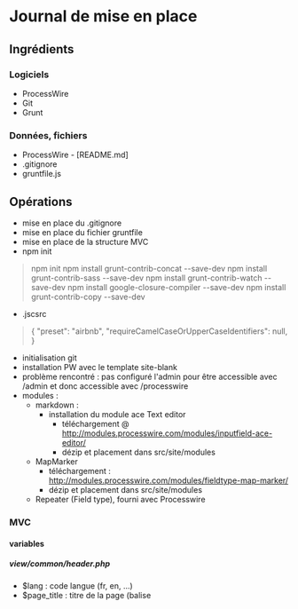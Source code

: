 # Journal de mise en place

## Ingrédients

### Logiciels

* ProcessWire
* Git
* Grunt

### Données, fichiers

* ProcessWire - [README.md]
* .gitignore
* gruntfile.js

## Opérations

* mise en place du .gitignore
* mise en place du fichier gruntfile
* mise en place de la structure MVC
* npm init

> npm init
> npm install grunt-contrib-concat --save-dev
> npm install grunt-contrib-sass --save-dev
> npm install grunt-contrib-watch --save-dev
> npm install google-closure-compiler --save-dev
> npm install grunt-contrib-copy --save-dev

* .jscsrc

> {
>     "preset": "airbnb",
>     "requireCamelCaseOrUpperCaseIdentifiers": null,
> }

* initialisation git
* installation PW avec le template site-blank
* problème rencontré : pas configuré l'admin pour être accessible avec /admin et donc accessible avec /processwire
* modules :
  * markdown :
    * installation du module ace Text editor
      * téléchargement @ http://modules.processwire.com/modules/inputfield-ace-editor/
      * dézip et placement dans src/site/modules
  * MapMarker
    * téléchargement : http://modules.processwire.com/modules/fieldtype-map-marker/
    * dézip et placement dans src/site/modules
  * Repeater (Field type), fourni avec Processwire

### MVC

#### variables

##### view/common/header.php

* $lang : code langue (fr, en, ...)
* $page_title : titre de la page (balise <title>)

##### view/common/footer.php

### ProcessWire

#### Fields

* auteur, Text
* auteurs, Repeater
* contenu, Textarea
* date_de_debut, Datetime
* date_de_fin, Datetime
* date_de_publication_originale, datetime
* date_de_publication_tem, Datetime
* fichier, File
* images, Image
* image_principale, Image
* localisation, MapMarker
* mots_cles, Page
* objet_principal, Page
* objets_associes, Page
* origine, text
* themes_secondaires, Page
* title, PageTitle
* nature, Page
* URIs, Repeater
* URI, URL

#### Templates

* racine, title, Textarea
* template_generique
